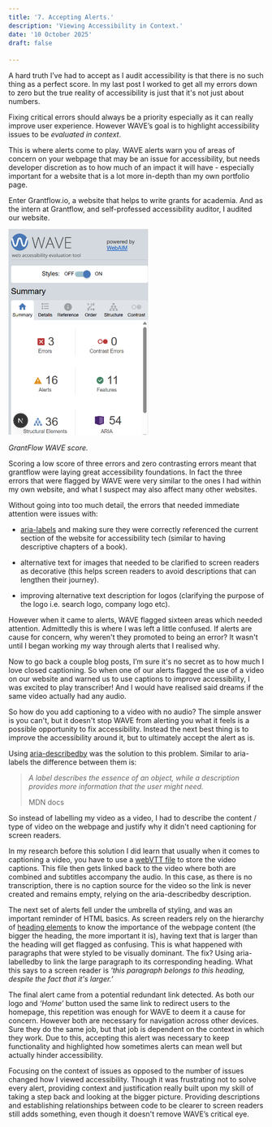 ```yaml
---
title: '7. Accepting Alerts.'
description: 'Viewing Accessibility in Context.'
date: '10 October 2025' 
draft: false

---
```


A hard truth I’ve had to accept as I audit accessibility is that there is no such thing as a perfect score. In my last post I worked to get all my errors down to zero but the true reality of accessibility is just that it's not just about numbers.

Fixing critical errors should always be a priority especially as it can really improve user experience. However WAVE’s goal is to highlight accessibility issues to be *evaluated in context*.

This is where alerts come to play. WAVE alerts warn you of areas of concern on your webpage that may be an issue for accessibility, but needs developer discretion as to how much of an impact it will have - especially important for a website that is a lot more in-depth than my own portfolio page.

Enter Grantflow.io, a website that helps to write grants for academia. And as the intern at Grantflow, and self-professed accessibility auditor, I audited our website.

<img src="./GrantFlowScore.png" alt="Screenshot of the Grantflow WAVE score" width="275" />

*GrantFlow WAVE score.*

Scoring a low score of three errors and zero contrasting errors meant that grantflow were laying great accessibility foundations. In fact the three errors that were flagged by WAVE were very similar to the ones I had within my own website, and what I suspect may also affect many other websites. 

Without going into too much detail, the errors that needed immediate attention were issues with: 

- [aria-labels](https://developer.mozilla.org/en-US/docs/Web/Accessibility/ARIA/Reference/Attributes/aria-label) and making sure they were correctly referenced the current section of the website for accessibility tech (similar to having descriptive chapters of a book).

- alternative text for images that needed to be clarified to screen readers as decorative (this helps screen readers to avoid descriptions that can lengthen their journey). 

- improving alternative text description for logos (clarifying the purpose of the logo i.e. search logo, company logo etc).

However when it came to alerts, WAVE flagged sixteen areas which needed attention. Admittedly this is where I was left a little confused. If alerts are cause for concern, why weren't they promoted to being an error? It wasn't until I began working my way through alerts that I realised why. 

Now to go back a couple blog posts, I’m sure it's no secret as to how much I love closed captioning. So when one of our alerts flagged the use of a video on our website and warned us to use captions to improve accessibility, I was excited to play transcriber! And I would have realised said dreams if the same video actually had any audio. 

So how do you add captioning to a video with no audio? The simple answer is you can't, but it doesn't stop WAVE from alerting you what it feels is a possible opportunity to fix accessibility. Instead the next best thing is to improve the accessibility around it, but to ultimately accept the alert as is. 

Using [aria-describedby](https://developer.mozilla.org/en-US/docs/Web/Accessibility/ARIA/Reference/Attributes/aria-describedby) was the solution to this problem. Similar to aria-labels the difference between them is: 

> *A label describes the essence of an object, while a description provides more information that the user might need.*
>
> MDN docs
>

So instead of labelling my video as a video, I had to describe the content / type of video on the webpage and justify why it didn't need captioning for screen readers. 

In my research before this solution I did learn that usually when it comes to captioning a video, you have to use a [webVTT file](https://developer.mozilla.org/en-US/docs/Web/API/WebVTT_API/Web_Video_Text_Tracks_Format) to store the video captions. This file then gets linked back to the video where both are combined and subtitles accompany the audio. In this case, as there is no transcription, there is no caption source for the video so the link is never created and remains empty, relying on the aria-describedby description. 

The next set of alerts fell under the umbrella of styling, and was an important reminder of HTML basics. As screen readers rely on the hierarchy of [heading elements](https://www.w3schools.com/html/html_headings.asp) to know the importance of the webpage content (the bigger the heading, the more important it is), having text that is larger than the heading will get flagged as confusing. This is what happened with paragraphs that were styled to be visually dominant. The fix? Using aria-labelledby to link the large paragraph to its corresponding heading. What this says to a screen reader is *‘this paragraph belongs to this heading, despite the fact that it's larger.’*

The final alert came from a potential redundant link detected. As both our logo and *‘Home’* button used the same link to redirect users to the homepage, this repetition was enough for WAVE to deem it a cause for concern. However both are necessary for navigation across other devices. Sure they do the same job, but that job is dependent on the context in which they work. Due to this, accepting this alert was necessary to keep functionality and highlighted how sometimes alerts can mean well but actually hinder accessibility. 

Focusing on the context of issues as opposed to the number of issues changed how I viewed accessibility. Though it was frustrating not to solve every alert, providing context and justification really built upon my skill of taking a step back and looking at the bigger picture. Providing descriptions and establishing relationships between code to be clearer to screen readers still adds something, even though it doesn't remove WAVE’s critical eye.  
